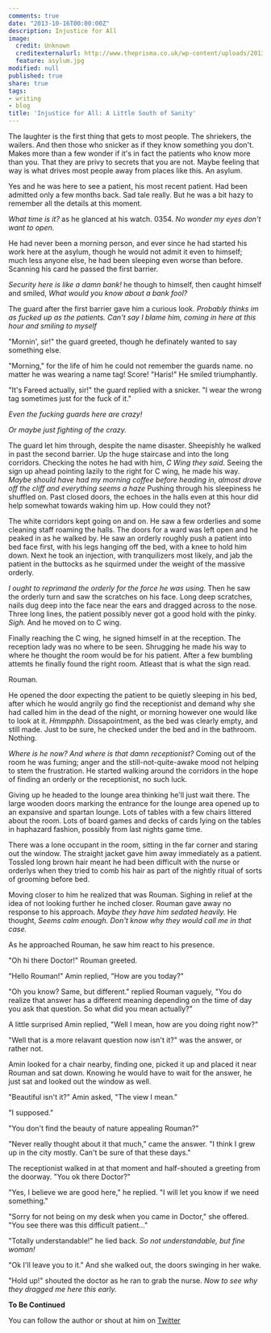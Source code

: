 ```yaml
---
comments: true
date: "2013-10-16T00:00:00Z"
description: Injustice for All
image:
  credit: Unknown
  creditexternalurl: http://www.theprisma.co.uk/wp-content/uploads/2013/09/La-odisea-de-pedir-asilo.jpeg
  feature: asylum.jpg
modified: null
published: true
share: true
tags:
- writing
- blog
title: 'Injustice for All: A Little South of Sanity'
---
```


The laughter is the first thing that gets to most people. The shriekers, the wailers. And then those who snicker as if they know something you don't. Makes more than a few wonder if it's in fact the patients who know more than you. That they are privy to secrets that you are not. Maybe feeling that way is what drives most people away from places like this. An asylum.

Yes and he was here to see a patient, his most recent patient. Had been admitted only a few months back. Sad tale really. But he was a bit hazy to remember all the details at this moment. 

*What time is it?* as he glanced at his watch. 0354. *No wonder my eyes don't want to open.*

He had never been a morning person, and ever since he had started his work here at the asylum, though he would not admit it even to himself; much less anyone else, he had been sleeping even worse than before. Scanning his card he passed the first barrier. 

*Security here is like a damn bank!* he though to himself, then caught himself and smiled, *What would you know about a bank fool?*

The guard after the first barrier gave him a curious look. *Probably thinks im as fucked up as the patients. Can't say I blame him, coming in here at this hour and smiling to myself*

"Mornin', sir!" the guard greeted, though he definately wanted to say something else.

"Morning," for the life of him he could not remember the guards name. no matter he was wearing a name tag! Score! "Haris!" He smiled triumphantly.

"It's Fareed actually, sir!" the guard replied with a snicker. "I wear the wrong tag sometimes just for the fuck of it."

*Even the fucking guards here are crazy!*

*Or maybe just fighting of the crazy.* 

The guard let him through, despite the name disaster. Sheepishly he walked in past the second barrier. Up the huge staircase and into the long corridors. Checking the notes he had with him, *C Wing they said*. Seeing the sign up ahead pointing lazily to the right for C wing, he made his way. *Maybe should have had my morning coffee before heading in, almost drove off the cliff and everything seems a haze* Pushing through his sleepiness he shuffled on. Past closed doors, the echoes in the halls even at this hour did help somewhat towards waking him up. How could they not?

The white corridors kept going on and on. He saw a few orderlies and some cleaning staff roaming the halls. The doors for a ward was left open and he peaked in as he walked by. He saw an orderly roughly push a patient into bed face first, with his legs hanging off the bed, with a knee to hold him down. Next he took an injection, with tranquilizers most likely, and jab the patient in the buttocks as he squirmed under the weight of the massive orderly.

*I ought to reprimand the orderly for the force he was using.* Then he saw the orderly turn and saw the scratches on his face. Long deep scratches, nails dug deep into the face near the ears and dragged across to the nose. Three long lines, the patient possibly never got a good hold with the pinky. *Sigh.* And he moved on to C wing.

Finally reaching the C wing, he signed himself in at the reception. The reception lady was no where to be seen. Shrugging he made his way to where he thought the room would be for his patient. After a few bumbling attemts he finally found the right room. Atleast that is what the sign read.

Rouman.

He opened the door expecting the patient to be quietly sleeping in his bed, after which he would angrily go find the receptionist and demand why she had called him in the dead of the night, or morning however one would like to look at it. *Hmmpphh.* Dissapointment, as the bed was clearly empty, and still made. Just to be sure, he checked under the bed and in the bathroom. Nothing.

*Where is he now? And where is that damn receptionist?* Coming out of the room he was fuming; anger and the still-not-quite-awake mood not helping to stem the frustration. He started walking around the corridors in the hope of finding an orderly or the receptionist, no such luck.

Giving up he headed to the lounge area thinking he'll just wait there. The large wooden doors marking the entrance for the lounge area opened up to an expansive and spartan lounge. Lots of tables with a few chairs littered about the room. Lots of board games and decks of cards lying on the tables in haphazard fashion, possibly from last nights game time.

There was a lone occupant in the room, sitting in the far corner and staring out the window. The straight jacket gave him away immediately as a patient. Tossled long brown hair meant he had been difficult with the nurse or orderlys when they tried to comb his hair as part of the nightly ritual of sorts of grooming before bed.

Moving closer to him he realized that was Rouman. Sighing in relief at the idea of not looking further he inched closer. Rouman gave away no response to his approach. *Maybe they have him sedated heavily.* He thought, *Seems calm enough. Don't know why they would call me in that case.*

As he approached Rouman, he saw him react to his presence. 

"Oh hi there Doctor!" Rouman greeted.

"Hello Rouman!" Amin replied, "How are you today?"

"Oh you know? Same, but different." replied Rouman vaguely, "You do realize that answer has a different meaning depending on the time of day you ask that question. So what did you mean actually?"

A little surprised Amin replied, "Well I mean, how are you doing right now?"

"Well that is a more relavant question now isn't it?" was the answer, or rather not.

Amin looked for a chair nearby, finding one, picked it up and placed it near Rouman and sat down. Knowing he would have to wait for the answer, he just sat and looked out the window as well. 

"Beautiful isn't it?" Amin asked, "The view I mean."

"I supposed."

"You don't find the beauty of nature appealing Rouman?"

"Never really thought about it that much," came the answer. "I think I grew up in the city mostly. Can't be sure of that these days."

The receptionist walked in at that moment and half-shouted a greeting from the doorway. "You ok there Doctor?"

"Yes, I believe we are good here," he replied. "I will let you know if we need something."

"Sorry for not being on my desk when you came in Doctor," she offered. "You see there was this difficult patient..."

"Totally understandable!" he lied back. *So not understandable, but fine woman!*

"Ok I'll leave you to it." And she walked out, the doors swinging in her wake.

"Hold up!" shouted the doctor as he ran to grab the nurse. *Now to see why they dragged me here this early.*

**To Be Continued**

You can follow the author or shout at him on [Twitter](https://twitter.com/abijango)